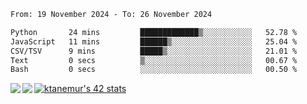 <!--START_SECTION:waka-->

```txt
From: 19 November 2024 - To: 26 November 2024

Python       24 mins         █████████████▒░░░░░░░░░░░   52.78 %
JavaScript   11 mins         ██████▒░░░░░░░░░░░░░░░░░░   25.04 %
CSV/TSV      9 mins          █████▒░░░░░░░░░░░░░░░░░░░   21.01 %
Text         0 secs          ▒░░░░░░░░░░░░░░░░░░░░░░░░   00.67 %
Bash         0 secs          ░░░░░░░░░░░░░░░░░░░░░░░░░   00.50 %
```

<!--END_SECTION:waka-->
<a href="https://github.com/anuraghazra/github-readme-stats">
  <img align="left" src="https://github-readme-stats.vercel.app/api?username=Tanesan&count_private=true&show_icons=true" />
<img align="left" src="https://github-readme-stats.vercel.app/api/top-langs/?username=Tanesan" />
</a>

[![ktanemur's 42 stats](https://badge42.vercel.app/api/v2/cl1wslf6s002109l771rng2w8/stats?cursusId=21&coalitionId=62)](https://github.com/JaeSeoKim/badge42)
